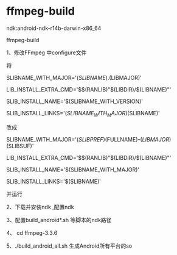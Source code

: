 # ffmpeg-build
ndk:android-ndk-r14b-darwin-x86_64

ffmpeg-build

1、修改FFmpeg 中configure文件

将

   SLIBNAME_WITH_MAJOR='$(SLIBNAME).$(LIBMAJOR)'

   LIB_INSTALL_EXTRA_CMD='$$(RANLIB)"$(LIBDIR)/$(LIBNAME)"'

   SLIB_INSTALL_NAME='$(SLIBNAME_WITH_VERSION)'

   SLIB_INSTALL_LINKS='$(SLIBNAME_WITH_MAJOR)$(SLIBNAME)'

改成

   SLIBNAME_WITH_MAJOR='$(SLIBPREF)$(FULLNAME)-$(LIBMAJOR)$(SLIBSUF)'

   LIB_INSTALL_EXTRA_CMD='$$(RANLIB)"$(LIBDIR)/$(LIBNAME)"'

   SLIB_INSTALL_NAME='$(SLIBNAME_WITH_MAJOR)'

   SLIB_INSTALL_LINKS='$(SLIBNAME)'
   
   并运行


2、下载并安装ndk ,配置ndk

3、配置build_android*.sh 等脚本的ndk路径

4、 cd  ffmpeg-3.3.6

5、./build_android_all.sh 生成Android所有平台的so


